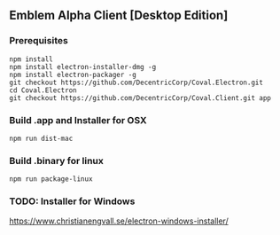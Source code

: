 ## Emblem Alpha Client **[Desktop Edition]**

### Prerequisites
```
npm install
npm install electron-installer-dmg -g
npm install electron-packager -g
git checkout https://github.com/DecentricCorp/Coval.Electron.git
cd Coval.Electron
git checkout https://github.com/DecentricCorp/Coval.Client.git app
```

### Build .app and Installer for OSX
```
npm run dist-mac
```

### Build .binary for linux
```
npm run package-linux
```

### TODO: Installer for Windows

https://www.christianengvall.se/electron-windows-installer/